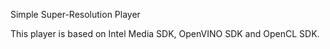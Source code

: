 Simple Super-Resolution Player

This player is based on Intel Media SDK, OpenVINO SDK and OpenCL SDK.
